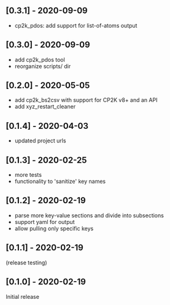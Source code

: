 ## [0.3.1] - 2020-09-09

* cp2k_pdos: add support for list-of-atoms output

## [0.3.0] - 2020-09-09

* add cp2k_pdos tool
* reorganize scripts/ dir

## [0.2.0] - 2020-05-05

* add cp2k_bs2csv with support for CP2K v8+ and an API
* add xyz_restart_cleaner

## [0.1.4] - 2020-04-03

* updated project urls

## [0.1.3] - 2020-02-25

* more tests
* functionality to 'sanitize' key names

## [0.1.2] - 2020-02-19

* parse more key-value sections and divide into subsections
* support yaml for output
* allow pulling only specific keys

## [0.1.1] - 2020-02-19

(release testing)

## [0.1.0] - 2020-02-19

Initial release
